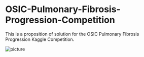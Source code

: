 # OSIC-Pulmonary-Fibrosis-Progression-Competition

This is a proposition of solution for the OSIC Pulmonary Fibrosis Progression Kaggle Competition.

![picture](https://github.com/pberjon/OSIC-Pulmonary-Fibrosis-Progression-Competition/tree/main/images/tab1.png)

